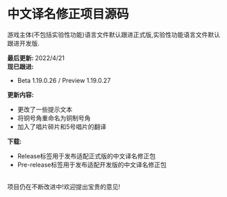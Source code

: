 # 中文译名修正项目源码

游戏主体(不包括实验性功能)语言文件默认跟进正式版,实验性功能语言文件默认跟进开发版.

<b>最后更新: </b>2022/4/21<br>
<b>现已跟进:</b>
- Beta 1.19.0.26 / Preview 1.19.0.27

<b>更新内容:</b>
- 更改了一些提示文本
- 将铜号角重命名为铜制号角
- 加入了唱片碎片和5号唱片的翻译

<b>下载:</b>
- Release标签用于发布适配正式版的中文译名修正包
- Pre-release标签用于发布适配开发版的中文译名修正包

<br>
项目仍在不断改进中!欢迎提出宝贵的意见!
